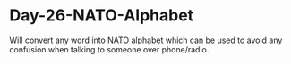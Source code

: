 # Day-26-NATO-Alphabet
Will convert any word into NATO alphabet which can be used to avoid any confusion when talking to someone over phone/radio.

